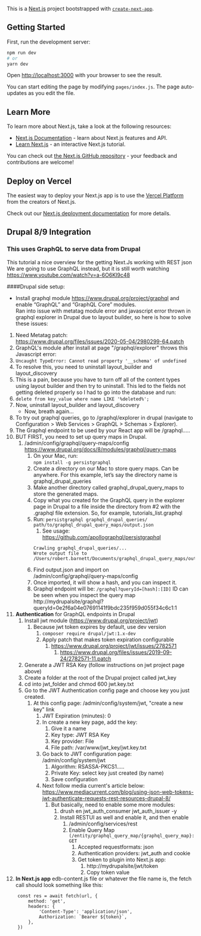 This is a [Next.js](https://nextjs.org/) project bootstrapped with [`create-next-app`](https://github.com/zeit/next.js/tree/canary/packages/create-next-app).

## Getting Started

First, run the development server:

```bash
npm run dev
# or
yarn dev
```

Open [http://localhost:3000](http://localhost:3000) with your browser to see the result.

You can start editing the page by modifying `pages/index.js`. The page auto-updates as you edit the file.

## Learn More

To learn more about Next.js, take a look at the following resources:

- [Next.js Documentation](https://nextjs.org/docs) - learn about Next.js features and API.
- [Learn Next.js](https://nextjs.org/learn) - an interactive Next.js tutorial.

You can check out [the Next.js GitHub repository](https://github.com/zeit/next.js/) - your feedback and contributions are welcome!

## Deploy on Vercel

The easiest way to deploy your Next.js app is to use the [Vercel Platform](https://vercel.com/import?utm_medium=default-template&filter=next.js&utm_source=create-next-app&utm_campaign=create-next-app-readme) from the creators of Next.js.

Check out our [Next.js deployment documentation](https://nextjs.org/docs/deployment) for more details.

## Drupal 8/9 Integration
### This uses GraphQL to serve data from Drupal
This tutorial a nice overview for the getting Next.Js working with REST json<br/>
We are going to use GraphQL instead, but it is still worth watching<br/>
https://www.youtube.com/watch?v=a-6O6KI9c48


####Drupal side setup:<br/>
* Install graphql module https://www.drupal.org/project/graphql and enable “GraphQL” and “GraphQL Core” modules.<br/>
Ran into issue with metatag module error and javascript error thrown in graphql explorer in Drupal due to layout builder, so here is how to solve these issues:
1. Need Metatag patch:<br/>
https://www.drupal.org/files/issues/2020-05-04/2980299-64.patch
2. GraphQL's module after install at page "/graphql/explorer" throws this Javascript error:
3. `Uncaught TypeError: Cannot read property '__schema' of undefined`
4. To resolve this, you need to uninstall layout_builder and layout_discovery
5. This is a pain, because you have to turn off all of the content types using layout builder and then try to uninstall.  This led to the fields not getting deleted properly so I had to go into the database and run:
6. `delete from key_value where name LIKE '%deleted%';`
7. Now, uninstall layout_builder and layout_discovery
    * Now, breath again…
8. To try out graphql queries, go to /graphql/explorer in drupal (navigate to Configuration > Web Services > GraphQL > Schemas > Explorer).
9. The Graphql endpoint to be used by your React app will be /graphql…..
10. BUT FIRST, you need to set up query maps in Drupal.
    1. /admin/config/graphql/query-maps/config
    https://www.drupal.org/docs/8/modules/graphql/query-maps
        1. On your Mac, run:<br/>
`npm install -g persistgraphql`
        2. Create a directory on our Mac to store query maps.  Can be anywhere.  For this example, let’s say the directory name is graphql_drupal_queries
        3. Make another directory called graphql_drupal_query_maps to store the generated maps.
        4. Copy what you created for the GraphQL query in the explorer page in Drupal to a file inside the directory from #2 with the .graphql file extension.  So, for example, tutorials_list.graphql
        5. Run: `persistgraphql graphql_drupal_queries/ path/to/graphql_drupal_query_maps/output.json`
            1. See usage:<br/>
            https://github.com/apollographql/persistgraphql<br/>
            ```Should do something like:<br/>
            Crawling graphql_drupal_queries/...
            Wrote output file to /Users/robert.barnett/Documents/graphql_drupal_query_maps/output.json.
        6. Find output.json and import on<br/>
           /admin/config/graphql/query-maps/config<br/>
        7. Once imported, it will show a hash, and you can inspect it.  
        8. Graphql endpoint will be: `/graphql?queryId=[hash]:[ID]`
            ID can be seen when you inspect the query map<br/>
            http://mydrupalsite/graphql?queryId=0e2f6a04e07691141f9bdc235f959d055f34c6c1:1
11. <b>Authentication</b> for GraphQL endpoints in Drupal
    1. Install jwt module (https://www.drupal.org/project/jwt)
        1. Because jwt token expires by default, use dev version
            1. `composer require drupal/jwt:1.x-dev`
            2. Apply patch that makes token expiration configurable
                1. https://www.drupal.org/project/jwt/issues/2782571
                    1. https://www.drupal.org/files/issues/2019-09-24/2782571-11.patch        
    2. Generate a JWT RSA Key (follow instructions on jwt project page above)
    3. Create a folder at the root of the Drupal project called jwt_key
    4. cd into jwt_folder and chmod 600 jwt.key.txt
    5. Go to the JWT Authentication config page and choose key you just created.
        1. At this config page: /admin/config/system/jwt, "create a new key" link
            1. JWT Expiration (minutes): 0
            2. In create a new key page, add the key:
                1. Give it a name
                2. Key type: JWT RSA Key
                3. Key provider: File
                4. File path: /var/www/jwt_key/jwt.key.txt
            3. Go back to JWT configuration page: /admin/config/system/jwt
                1. Algorithm: RSASSA-PKCS1…..
                2. Private Key: select key just created (by name)
                3. Save configuration
            4. Next follow media current's article below:<br/>
                https://www.mediacurrent.com/blog/using-json-web-tokens-jwt-authenticate-requests-rest-resources-drupal-8/
                1. But basically, need to enable some more modules:<br/>
                    1. drush en jwt_auth_consumer jwt_auth_issuer -y
                    2. Install RESTUI as well and enable it, and then enable
                        1. /admin/config/services/rest
                        2. Enable Query Map<br/>
                            `(/entity/graphql_query_map/{graphql_query_map}: GET`
                            1. Accepted requestformats: json
                            2. Authentication providers: jwt_auth and cookie
                            3. Get token to plugin into Next.js app:
                                1. http://mydrupalsite/jwt/token
                                2. Copy token value
12. <b>In Next.js app</b> edb-content.js file or whatever the file name is, the fetch call should look something like this:<br/>
```	const token = 'TOKEN VALUE PASTED HERE'
   	const res = await fetch(url, {
       	method: 'get',
       	headers: {
           	'Content-Type': 'application/json',
           	Authorization: `Bearer ${token}`,
       	},
   	})
```      
